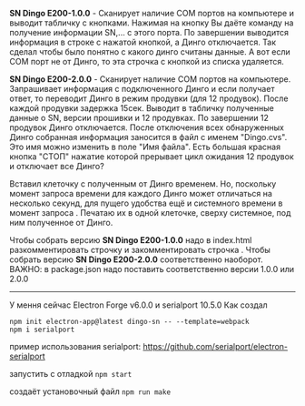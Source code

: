 __SN Dingo E200-1.0.0__ - Сканирует наличие COM портов на компьютере и выводит табличку с кнопками. Нажимая на кнопку Вы даёте команду на получение информации SN,... с этого порта. По завершении выводится информация в строке с нажатой кнопкой, а Динго отключается. Так сделал чтобы было понятно с какого динго считаны данные. 
А вот если COM порт не от Динго, то эта строчка с кнопкой из списка удаляется.

__SN Dingo E200-2.0.0__ - Сканирует наличие COM портов на компьютере. Запрашивает информация с подключенного Динго  и если получает ответ, то переводит Динго в режим продувки (для 12 продувок). После каждой продувки задержка 15сек. Выводит в табличку полученные данные о SN, версии прошивки и 12 продувках. По завершении 12 продувок Динго отключается. После отключения всех обнаруженных Динго собранная информация заносится в файл с именем "Dingo.cvs". Это имя можно изменить в поле "Имя файла".
Есть большая красная кнопка "СТОП" нажатие которой прерывает цикл ожидания 12 продувок и отключает все Динго?

Вставил клеточку с полученным от Динго временем.
Но, поскольку момент запроса времени для каждого Динго может отличаться на несколько секунд, для пущего удобства ещё и системного времени в момент запроса . Печатаю их в одной клеточке, сверху системное, под ним полученное от Динго. 


Чтобы собрать версию __SN Dingo E200-1.0.0__ надо в index.html  разкомментировать строчку <script src="./renderer1.js"></script> и закомментировать строчка <script src="./renderer2.js"></script>. Чтобы собрать версию __SN Dingo E200-2.0.0__ соответственно наоборот.
ВАЖНО: в package.json надо поставить соответственно версии 1.0.0 или 2.0.0

---

У мення сейчас Electron Forge v6.0.0 и serialport 10.5.0
Как создал
```
npm init electron-app@latest dingo-sn -- --template=webpack
npm i serialport
```
пример использования serialport: https://github.com/serialport/electron-serialport

запустить с отладкой
`npm start`

 создаёт установочный файл
`npm run make` 